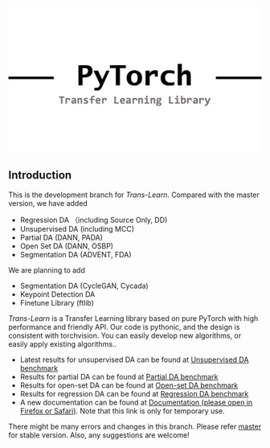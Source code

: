 ![](TransLearn.png)

## Introduction

This is the development branch for *Trans-Learn*. 
Compared with the master version, we have added

- Regression DA （including Source Only, DD)
- Unsupervised DA (including MCC)
- Partial DA (DANN, PADA)
- Open Set DA (DANN, OSBP)
- Segmentation DA (ADVENT, FDA)

We are planning to add
- Segmentation DA (CycleGAN, Cycada)
- Keypoint Detection DA
- Finetune Library (ftlib)


*Trans-Learn* is a Transfer Learning library based on pure PyTorch with high performance and friendly API. 
Our code is pythonic, and the design is consistent with torchvision. You can easily develop new algorithms, or easily apply existing algorithms..

- Latest results for unsupervised DA can be found at [Unsupervised DA benchmark](https://github.com/thuml/Transfer-Learning-Library/blob/dev/docs/dalib/unsupervised_da.rst)
- Results for partial DA can be found at [Partial DA benchmark](https://github.com/thuml/Transfer-Learning-Library/blob/dev/docs/dalib/partial_da.rst)
- Results for open-set DA can be found at [Open-set DA benchmark](https://github.com/thuml/Transfer-Learning-Library/blob/dev/docs/dalib/open_set_da.rst)
- Results for regression DA can be found at [Regression DA benchmark](https://github.com/thuml/Transfer-Learning-Library/blob/dev/docs/dalib/regression_da.rst)
- A new documentation can be found at [Documentation (please open in Firefox or Safari)](http://microhhh.com/). Note that this link is only for temporary use.

There might be many errors and changes in this branch. Please refer [master](https://github.com/thuml/Transfer-Learning-Library) for stable version. Also, any suggestions are welcome!
